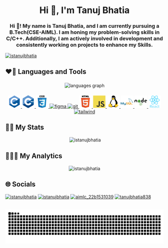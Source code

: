 <h1 align="center">Hi 👋, I'm Tanuj Bhatia</h1>
<h3 align="center">Hi 👋! My name is Tanuj Bhatia, and I am currently pursuing a B.Tech(CSE-AIML). I am honing my problem-solving skills in C/C++. Additionally, I am actively involved in development and consistently working on projects to enhance my Skills.</h3>

<p align="left"> <a href="https://twitter.com/istanujbhatia" target="blank"><img src="https://img.shields.io/twitter/follow/istanujbhatia?logo=twitter&style=for-the-badge" alt="istanujbhatia" /></a> </p>



<h2 align="left">❤️‍🔥 Languages and Tools</h2>

###

<div align="center">
  <img src="https://github-readme-stats.vercel.app/api/top-langs?username=istanujbhatia&locale=en&hide_title=false&layout=compact&card_width=320&langs_count=5&theme=dracula&hide_border=false" height="150" alt="languages graph"  />
</div>



###

<div align="center">
<p align="center"> <a href="https://www.cprogramming.com/" target="_blank" rel="noreferrer"> <img src="https://raw.githubusercontent.com/devicons/devicon/master/icons/c/c-original.svg" alt="c" width="40" height="40"/> </a> <a href="https://www.w3schools.com/cpp/" target="_blank" rel="noreferrer"> <img src="https://raw.githubusercontent.com/devicons/devicon/master/icons/cplusplus/cplusplus-original.svg" alt="cplusplus" width="40" height="40"/> </a> <a href="https://www.w3schools.com/css/" target="_blank" rel="noreferrer"> <img src="https://raw.githubusercontent.com/devicons/devicon/master/icons/css3/css3-original-wordmark.svg" alt="css3" width="40" height="40"/> </a> <a href="https://www.figma.com/" target="_blank" rel="noreferrer"> <img src="https://www.vectorlogo.zone/logos/figma/figma-icon.svg" alt="figma" width="40" height="40"/> </a> <a href="https://git-scm.com/" target="_blank" rel="noreferrer"> <img src="https://www.vectorlogo.zone/logos/git-scm/git-scm-icon.svg" alt="git" width="40" height="40"/> </a> <a href="https://www.w3.org/html/" target="_blank" rel="noreferrer"> <img src="https://raw.githubusercontent.com/devicons/devicon/master/icons/html5/html5-original-wordmark.svg" alt="html5" width="40" height="40"/> </a> <a href="https://developer.mozilla.org/en-US/docs/Web/JavaScript" target="_blank" rel="noreferrer"> <img src="https://raw.githubusercontent.com/devicons/devicon/master/icons/javascript/javascript-original.svg" alt="javascript" width="40" height="40"/> </a> <a href="https://www.linux.org/" target="_blank" rel="noreferrer"> <img src="https://raw.githubusercontent.com/devicons/devicon/master/icons/linux/linux-original.svg" alt="linux" width="40" height="40"/> </a> <a href="https://www.mysql.com/" target="_blank" rel="noreferrer"> <img src="https://raw.githubusercontent.com/devicons/devicon/master/icons/mysql/mysql-original-wordmark.svg" alt="mysql" width="40" height="40"/> </a> <a href="https://nodejs.org" target="_blank" rel="noreferrer"> <img src="https://raw.githubusercontent.com/devicons/devicon/master/icons/nodejs/nodejs-original-wordmark.svg" alt="nodejs" width="40" height="40"/> </a> <a href="https://reactjs.org/" target="_blank" rel="noreferrer"> <img src="https://raw.githubusercontent.com/devicons/devicon/master/icons/react/react-original-wordmark.svg" alt="react" width="40" height="40"/> </a> <a href="https://tailwindcss.com/" target="_blank" rel="noreferrer"> <img src="https://www.vectorlogo.zone/logos/tailwindcss/tailwindcss-icon.svg" alt="tailwind" width="40" height="40"/> </a> </p>
</div>

###


<h2 align="left">👩‍💻 My Stats</h2>


<p align="center">&nbsp;<img align="center" src="https://github-readme-stats.vercel.app/api?username=istanujbhatia&show_icons=true&locale=en" alt="istanujbhatia" /></p>

<h2 align="left">👨🏻‍🎓 My Analytics</h2>

<p align="center"><img align="center" src="https://github-readme-streak-stats.herokuapp.com/?user=istanujbhatia&" alt="istanujbhatia" /></p>

###

<h2 align="left">🌐 Socials</h2>
<p align="left">
<a href="https://twitter.com/istanujbhatia" target="blank"><img align="center" src="https://raw.githubusercontent.com/rahuldkjain/github-profile-readme-generator/master/src/images/icons/Social/twitter.svg" alt="istanujbhatia" height="30" width="40" /></a>
<a href="https://linkedin.com/in/istanujbhatia" target="blank"><img align="center" src="https://raw.githubusercontent.com/rahuldkjain/github-profile-readme-generator/master/src/images/icons/Social/linked-in-alt.svg" alt="istanujbhatia" height="30" width="40" /></a>
<a href="https://www.hackerrank.com/aimlc_22b1531039" target="blank"><img align="center" src="https://raw.githubusercontent.com/rahuldkjain/github-profile-readme-generator/master/src/images/icons/Social/hackerrank.svg" alt="aimlc_22b1531039" height="30" width="40" /></a>
<a href="https://www.leetcode.com/tanujbhatia838" target="blank"><img align="center" src="https://raw.githubusercontent.com/rahuldkjain/github-profile-readme-generator/master/src/images/icons/Social/leet-code.svg" alt="tanujbhatia838" height="30" width="40" /></a>
</p>

<br clear="both">

<img src="https://raw.githubusercontent.com/istanujbhatia/istanujbhatia/output/snake.svg" alt="Snake animation" />

###
